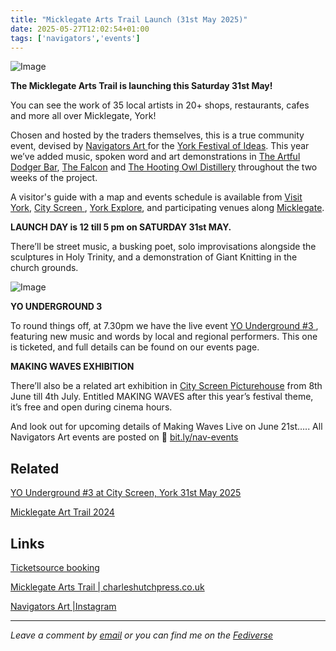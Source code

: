 ```yaml
---
title: "Micklegate Arts Trail Launch (31st May 2025)"
date: 2025-05-27T12:02:54+01:00
tags: ['navigators','events']
---
```


![Image](/2025-05-27-Micklegate-Arts-Trail-2025/MAT-2025-flyer-promo-red-1080sq.jpg)

**The Micklegate Arts Trail is launching this Saturday 31st May!**

You can see the work of 35 local artists in 20+ shops, restaurants, cafes and more all over Micklegate, York! 

Chosen and hosted by the traders themselves, this is a true community event, devised by [Navigators Art ](https://www.instagram.com/navigatorsart/) for the [York Festival of Ideas](https://yorkfestivalofideas.com/2025/). This year we’ve added music, spoken word and art demonstrations in [The Artful Dodger Bar](https://the-artful-dodger.co.uk/), [The Falcon](https://www.thefalconyork.com/) and [The Hooting Owl Distillery](https://hootingowl.co.uk/) throughout the two weeks of the project. 

A visitor's guide with a map and events schedule is available from [Visit York](https://visityork.org/), [City Screen ](https://www.picturehouses.com/cinema/city-screen-picturehouse), [York Explore](https://exploreyork.org.uk/), and participating venues along [Micklegate](https://duckduckgo.com/?t=ffab&q=micklegate+york&iaxm=maps). 

**LAUNCH DAY is 12 till 5 pm on SATURDAY 31st MAY.** 

There’ll be street music, a busking poet, solo improvisations alongside the sculptures in Holy Trinity, and a demonstration of Giant Knitting in the church grounds. 

![Image](/2025-05-27-Micklegate-Arts-Trail-2025/MAT-2025-flyer-inlay.jpg)

**YO UNDERGROUND 3**

To round things off, at 7.30pm we have the live event [YO Underground #3 ](/posts/2025-05-11-YO-Underground-3-city-screen/), featuring new music and words by local and regional performers. This one is ticketed, and full details can be found on our events page.

**MAKING WAVES EXHIBITION** 

There’ll also be a related art exhibition in [City Screen Picturehouse](https://www.picturehouses.com/cinema/city-screen-picturehouse) from 8th June till 4th July. Entitled MAKING WAVES after this year’s festival theme, it’s free and open during cinema hours.

And look out for upcoming details of Making Waves Live on June 21st….. 
All Navigators Art events are posted on 🔗 [bit.ly/nav-events](https://bit.ly/nav-events/)


## Related

[YO Underground #3 at City Screen, York 31st May 2025](/posts/2025-05-11-YO-Underground-3-city-screen/)

[Micklegate Art Trail 2024](/posts/2024-05-28-navigators-art-micklegate-art-trail/)


## Links

[Ticketsource booking](https://bit.ly/nav-events/)

[Micklegate Arts Trail | charleshutchpress.co.uk](https://charleshutchpress.co.uk/micklegate-arts-trail-combines-art-with-music-spoken-word-and-film-from-today-to-june-15/)

[Navigators Art |Instagram](https://www.instagram.com/navigatorsart/)

---

*Leave a comment by [email](mailto:bledley@posteo.com) or you can find me on the [Fediverse](https://mastodon.social/@bledley)*
